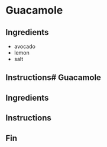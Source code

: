 # Guacamole
## Ingredients
* avocado
* lemon
* salt
## Instructions# Guacamole
## Ingredients
## Instructions
## Fin
